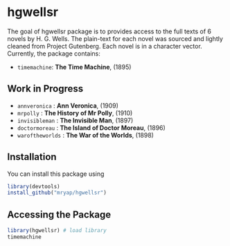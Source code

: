 
# hgwellsr

<!-- badges: start -->
<!-- badges: end -->

The goal of hgwellsr package is to provides access to the full texts of 6 novels 
by H. G. Wells. The plain-text for each novel was sourced and lightly cleaned 
from Project Gutenberg. Each novel is in a character vector. Currently, the package 
contains:

* `timemachine`: **The Time Machine**, (1895)

## Work in Progress
* `annveronica` : **Ann Veronica**, (1909)  
* `mrpolly` : **The History of Mr Polly**, (1910) 
* `invisibleman` : **The Invisible Man**, (1897)
* `doctormoreau` : **The Island of Doctor Moreau**, (1896)
* `waroftheworlds` : **The War of the Worlds**, (1898)

## Installation

You can install this package using

``` r
library(devtools)
install_github("mryap/hgwellsr")
```

## Accessing the Package

``` r
library(hgwellsr) # load library
timemachine 
```

